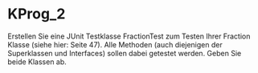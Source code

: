 # KProg_2
Erstellen Sie eine JUnit Testklasse FractionTest zum Testen Ihrer Fraction Klasse
(siehe hier: Seite 47). Alle Methoden (auch diejenigen der Superklassen und Interfaces)
sollen dabei getestet werden. Geben Sie beide Klassen ab. 
